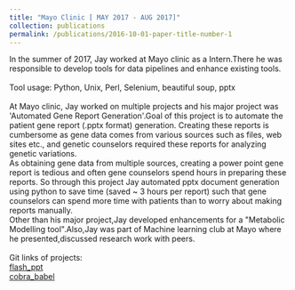 ```yaml
---
title: "Mayo Clinic [ MAY 2017 - AUG 2017]"
collection: publications
permalink: /publications/2016-10-01-paper-title-number-1
---
```

In the summer of 2017, Jay worked at Mayo clinic as a Intern.There he was responsible to develop tools for data pipelines and enhance existing tools.<br/>
<br/>
Tool usage: Python, Unix, Perl, Selenium, beautiful soup, pptx<br/>
<br/>
At Mayo clinic, Jay worked on multiple projects and his major project was 'Automated Gene Report Generation'.Goal of this project is to automate the patient gene report (.pptx format) generation. Creating these reports is cumbersome as gene data comes from various sources such as files, web sites etc., and genetic counselors required these reports for analyzing genetic variations.
<br/> 
As obtaining gene data from multiple sources, creating a power point gene report is tedious and often gene counselors spend hours in preparing these reports. So through this project Jay automated pptx document generation using python to save time (saved ~ 3 hours per report)  such that gene counselors can spend more time with patients than to worry about making reports manually.
<br/>
Other than his major project,Jay developed enhancements for a "Metabolic Modelling tool".Also,Jay was part of Machine learning club at Mayo where he presented,discussed research work with peers. <br/>
<br/>
Git links of projects: 
<br/>	​[flash_ppt](https://github.com/bandjay/flash_ppt)
<br/>
[cobra_babel](https://github.com/bandjay/cobrababel)
